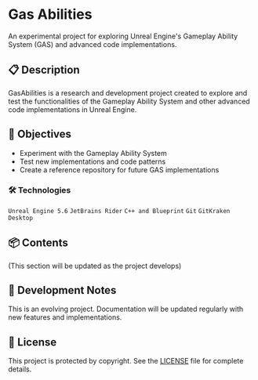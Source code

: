 # Gas Abilities
An experimental project for exploring Unreal Engine's Gameplay Ability System (GAS) and advanced code implementations.

## 📋 Description
GasAbilities is a research and development project created to explore and test the functionalities of the Gameplay Ability System and other advanced code implementations in Unreal Engine.

## 🎯 Objectives
- Experiment with the Gameplay Ability System
- Test new implementations and code patterns
- Create a reference repository for future GAS implementations

### 🛠️ Technologies
`Unreal Engine 5.6`
`JetBrains Rider`
`C++ and Blueprint`
`Git` `GitKraken Desktop`

## 📦 Contents
(This section will be updated as the project develops)

## 📝 Development Notes
This is an evolving project. Documentation will be updated regularly with new features and implementations.

## 📄 License
This project is protected by copyright. See the [LICENSE](LICENSE) file for complete details.
